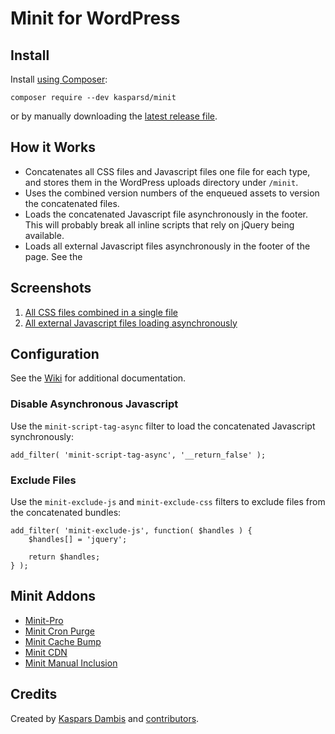 # Minit for WordPress


## Install

Install [using Composer](https://packagist.org/packages/kasparsd/minit):

    composer require --dev kasparsd/minit

or by manually downloading the [latest release file](https://github.com/kasparsd/minit/releases/latest).


## How it Works

- Concatenates all CSS files and Javascript files one file for each type, and stores them in the WordPress uploads directory under `/minit`.
- Uses the combined version numbers of the enqueued assets to version the concatenated files.
- Loads the concatenated Javascript file asynchronously in the footer. This will probably break all inline scripts that rely on jQuery being available.
- Loads all external Javascript files asynchronously in the footer of the page. See the


## Screenshots

1. [All CSS files combined in a single file](screenshot-1.png)
2. [All external Javascript files loading asynchronously](screenshot-2.png)


## Configuration

See the [Wiki](https://github.com/kasparsd/minit/wiki) for additional documentation.

### Disable Asynchronous Javascript

Use the `minit-script-tag-async` filter to load the concatenated Javascript synchronously:

	add_filter( 'minit-script-tag-async', '__return_false' );

### Exclude Files

Use the `minit-exclude-js` and `minit-exclude-css` filters to exclude files from the concatenated bundles:

    add_filter( 'minit-exclude-js', function( $handles ) {
        $handles[] = 'jquery';

        return $handles;
    } );


## Minit Addons

- [Minit-Pro](https://github.com/markoheijnen/Minit-Pro)
- [Minit Cron Purge](https://github.com/ryanhellyer/minit-cron-purge)
- [Minit Cache Bump](https://github.com/ryanhellyer/minit-cache-bump)
- [Minit CDN](https://github.com/LQ2-apostrophe/minit-cdn)
- [Minit Manual Inclusion](https://github.com/dimadin/minit-manual-inclusion)


## Credits

Created by [Kaspars Dambis](https://kaspars.net) and [contributors](https://github.com/kasparsd/minit/graphs/contributors).
